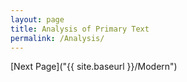 ```yaml
---
layout: page
title: Analysis of Primary Text
permalink: /Analysis/
---
```



[Next Page]("{{ site.baseurl }}/Modern")
